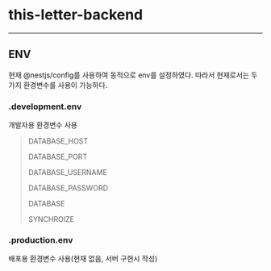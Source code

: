 # this-letter-backend


***
## ENV
현재 @nestjs/config를 사용하여 동적으로 env를 설정하였다. 
따라서 현재로서는 두가지 환경변수를 사용이 가능하다.
### .development.env
개발자용 환경변수 사용
> DATABASE_HOST
>
> DATABASE_PORT
>
> DATABASE_USERNAME
>
> DATABASE_PASSWORD
>
> DATABASE
>
> SYNCHROIZE
>
### .production.env
배포용 환경변수 사용(현재 없음, 서버 구현시 작성)
